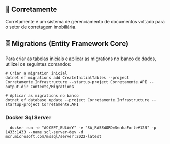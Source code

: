 ## 📄 Corretamente

Corretamente é um sistema de gerenciamento de documentos voltado para o setor de corretagem imobiliária.

## 🗄️ Migrations (Entity Framework Core)

Para criar as tabelas iniciais e aplicar as migrations no banco de dados, utilizei os seguintes comandos:

```shell
# Criar a migration inicial
dotnet ef migrations add CreateInitialTables --project Corretamente.Infrastructure --startup-project Corretamente.API --output-dir Contexts/Migrations

# Aplicar as migrations no banco
dotnet ef database update --project Corretamente.Infrastructure --startup-project Corretamente.API
```

### Docker Sql Server

```shell
  docker run -e "ACCEPT_EULA=Y" -e "SA_PASSWORD=SenhaForte#123" -p 1433:1433 --name sql-server-dev -d mcr.microsoft.com/mssql/server:2022-latest
```
